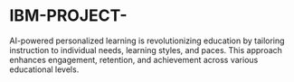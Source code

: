# IBM-PROJECT-
AI-powered personalized learning is revolutionizing education by tailoring instruction to individual needs, learning styles, and paces. This approach enhances engagement, retention, and achievement across various educational levels.

